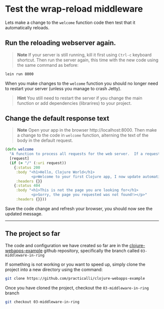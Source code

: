 # Test the wrap-reload middleware

  Lets make a change to the `welcome` function code then test that it automatically reloads. 
  
    
## Run the reloading webserver again.

> **Note** If your server is still running, kill it first using `Ctrl-c` keyboard shortcut.  Then run the server again, this time with the new code using the same command as before:

```bash
lein run 8000
```

  When you make changes to the `welcome` function you should no longer need to restart your server (unless you manage to crash Jetty).
  

> **Hint** You still need to restart the server if you change the main function or add dependencies (librarires) to your project.


## Change the default response text 

> **Note** Open your app in the browser http://localhost:8000.  Then make a change to the code in `welcome` function, alterning the text of the body in the default request.
  
```clojure
(defn welcome
  "A function to process all requests for the web server.  If a request is for something other than / then an error message is returned"
  [request]
  (if (= "/" (:uri request))
    {:status 200
     :body "<h1>Hello, Clojure World</h1>  
            <p>Welcome to your first Clojure app, I now update automatically</p>"
     :headers {}}
    {:status 404
     :body "<h1>This is not the page you are looking for</h1> 
            <p>Sorry, the page you requested was not found!></p>"
     :headers {}}))
```

  Save the code change and refresh your browser, you should now see the updated message.


<hr />

## The project so far 

  The code and configuration we have created so far are in the [clojure-webapps-example](https://github.com/practicalli/clojure-webapps-example) github repository, specifically the branch called `03-middleware-in-ring`
  
  If something is not working or you want to speed up, simply clone the project into a new directory using the command:

```bash
git clone https://github.com/practicalli/clojure-webapps-example 
```
Once you have cloned the project, checkout the `03-middleware-in-ring` branch

```bash
git checkout 03-middleware-in-ring
```
